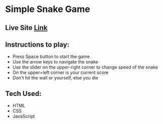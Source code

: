# Simple Snake Game

## Live Site [Link](https://snake-game-js-ras1k.vercel.app/)

## Instructions to play:
* Press Space button to start the game
* Use the arrow keys to navigate the snake
* Use the slider on the upper-right corner to change speed of the snake
* On the upper=left corner is your current score
* Don't hit the wall or yourself, else you die
  
## Tech Used:
* HTML
* CSS
* JavaScript

